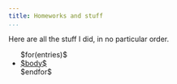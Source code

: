 ```yaml
---
title: Homeworks and stuff
...
```


Here are all the stuff I did, in no particular order.

<ul>
$for(entries)$<li><a href="$body$/">$body$</a></li>
$endfor$</ul>
